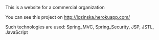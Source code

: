 This is a website for a commercial organization

You can see this project on http://lozinska.herokuapp.com/

Such technologies are used:
Spring_MVC,
Spring_Security,
JSP,
JSTL,
JavaScript
